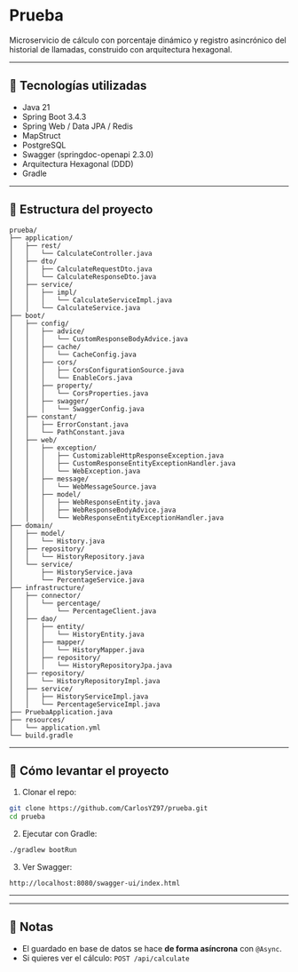 # Prueba

Microservicio de cálculo con porcentaje dinámico y registro asincrónico del historial de llamadas, construido con arquitectura hexagonal.

---

## 🧩 Tecnologías utilizadas

- Java 21
- Spring Boot 3.4.3
- Spring Web / Data JPA / Redis
- MapStruct
- PostgreSQL
- Swagger (springdoc-openapi 2.3.0)
- Arquitectura Hexagonal (DDD)
- Gradle

---

## 📁 Estructura del proyecto

```
prueba/
├── application/
│   ├── rest/
│   │   └── CalculateController.java
│   ├── dto/
│   │   ├── CalculateRequestDto.java
│   │   └── CalculateResponseDto.java
│   ├── service/
│   │   ├── impl/
│   │   │   └── CalculateServiceImpl.java
│   │   └── CalculateService.java
├── boot/
│   ├── config/
│   │   ├── advice/
│   │   │   └── CustomResponseBodyAdvice.java
│   │   ├── cache/
│   │   │   └── CacheConfig.java
│   │   ├── cors/
│   │   │   ├── CorsConfigurationSource.java
│   │   │   └── EnableCors.java
│   │   ├── property/
│   │   │   └── CorsProperties.java
│   │   ├── swagger/
│   │   │   └── SwaggerConfig.java
│   ├── constant/
│   │   ├── ErrorConstant.java
│   │   └── PathConstant.java
│   ├── web/
│   │   ├── exception/
│   │   │   ├── CustomizableHttpResponseException.java
│   │   │   ├── CustomResponseEntityExceptionHandler.java
│   │   │   └── WebException.java
│   │   ├── message/
│   │   │   └── WebMessageSource.java
│   │   ├── model/
│   │   │   ├── WebResponseEntity.java
│   │   │   ├── WebResponseBodyAdvice.java
│   │   │   └── WebResponseEntityExceptionHandler.java
├── domain/
│   ├── model/
│   │   └── History.java
│   ├── repository/
│   │   └── HistoryRepository.java
│   └── service/
│       ├── HistoryService.java
│       └── PercentageService.java
├── infrastructure/
│   ├── connector/
│   │   └── percentage/
│   │       └── PercentageClient.java
│   ├── dao/
│   │   ├── entity/
│   │   │   └── HistoryEntity.java
│   │   ├── mapper/
│   │   │   └── HistoryMapper.java
│   │   ├── repository/
│   │   │   └── HistoryRepositoryJpa.java
│   ├── repository/
│   │   └── HistoryRepositoryImpl.java
│   ├── service/
│   │   ├── HistoryServiceImpl.java
│   │   └── PercentageServiceImpl.java
├── PruebaApplication.java
├── resources/
│   └── application.yml
└── build.gradle

```

---

## 🚀 Cómo levantar el proyecto

1. Clonar el repo:

```bash
git clone https://github.com/CarlosYZ97/prueba.git
cd prueba
```

2. Ejecutar con Gradle:

```bash
./gradlew bootRun
```

3. Ver Swagger:

```
http://localhost:8080/swagger-ui/index.html
```

---

---

## 📝 Notas

- El guardado en base de datos se hace **de forma asíncrona** con `@Async`.
- Si quieres ver el cálculo: `POST /api/calculate`
